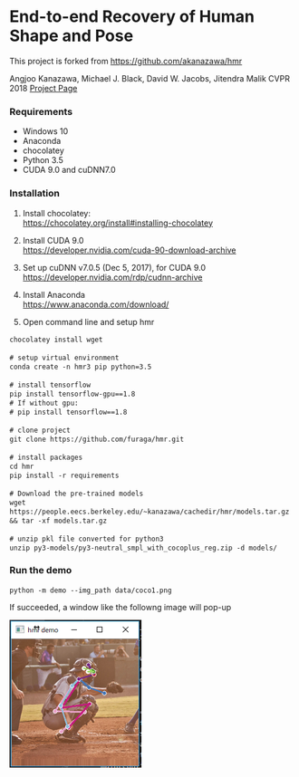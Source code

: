 # End-to-end Recovery of Human Shape and Pose

This project is forked from https://github.com/akanazawa/hmr

Angjoo Kanazawa, Michael J. Black, David W. Jacobs, Jitendra Malik
CVPR 2018
[Project Page](https://akanazawa.github.io/hmr/)

### Requirements
- Windows 10
- Anaconda
- chocolatey
- Python 3.5
- CUDA 9.0 and cuDNN7.0

### Installation

1. Install chocolatey:  
https://chocolatey.org/install#installing-chocolatey

2. Install CUDA 9.0  
https://developer.nvidia.com/cuda-90-download-archive

3. Set up cuDNN v7.0.5 (Dec 5, 2017), for CUDA 9.0   
https://developer.nvidia.com/rdp/cudnn-archive

4. Install Anaconda  
https://www.anaconda.com/download/

5. Open command line and setup hmr
```
chocolatey install wget

# setup virtual environment
conda create -n hmr3 pip python=3.5

# install tensorflow
pip install tensorflow-gpu==1.8
# If without gpu:
# pip install tensorflow==1.8

# clone project
git clone https://github.com/furaga/hmr.git

# install packages
cd hmr
pip install -r requirements

# Download the pre-trained models
wget https://people.eecs.berkeley.edu/~kanazawa/cachedir/hmr/models.tar.gz && tar -xf models.tar.gz

# unzip pkl file converted for python3  
unzip py3-models/py3-neutral_smpl_with_cocoplus_reg.zip -d models/
```

### Run the demo
```
python -m demo --img_path data/coco1.png
```

If succeeded, a window like the followng image will pop-up

![HMR demo result](demo_result.png)